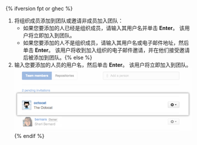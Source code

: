 {% ifversion fpt or ghec %}
1. 将组织成员添加到团队或邀请非成员加入团队：
   - 如果您要添加的人已经是组织成员，请输入其用户名并单击 **Enter**。 该用户将立即加入到团队。
   - 如果您要添加的人不是组织成员，请输入其用户名或电子邮件地址，然后单击 **Enter**。 该用户将收到加入组织的电子邮件邀请，并在他们接受邀请后被添加到团队。{% else %}
1. 输入您要添加的人员的用户名，然后单击 **Enter**。 该用户将立即加入到团队。 ![添加团队成员弹出窗口](/assets/images/help/organizations/Organization-add-team.png)
{% endif %}
